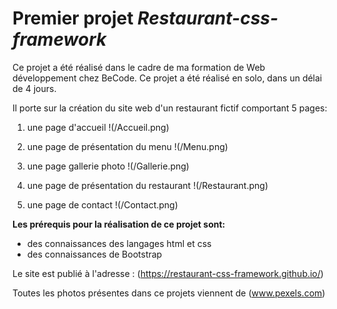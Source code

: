 # Premier projet *Restaurant-css-framework*
Ce projet a été réalisé dans le cadre de ma formation de Web développement chez BeCode. 
Ce projet a été réalisé en solo, dans un délai de 4 jours. 

Il porte sur la création du site web d'un restaurant fictif comportant 5 pages: 
1. une page d'accueil  !(/Accueil.png)

1. une page de présentation du menu !(/Menu.png)

1. une page gallerie photo  !(/Gallerie.png)

1. une page de présentation du restaurant !(/Restaurant.png)

1. une page de contact !(/Contact.png)




**Les prérequis pour la réalisation de ce projet sont:**
- des connaissances des langages html et css
- des connaissances de Bootstrap

Le site est publié à l'adresse : (https://restaurant-css-framework.github.io/)

Toutes les photos présentes dans ce projets viennent de (www.pexels.com)






